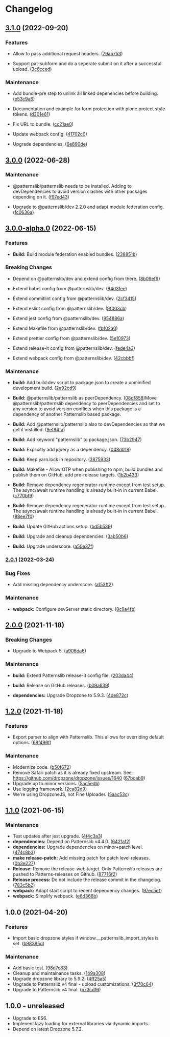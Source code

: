 # Changelog



## [3.1.0](https://github.com/patternslib/pat-upload/compare/3.0.0...3.1.0) (2022-09-20)


### Features


* Allow to pass additional request headers. ([79ab753](https://github.com/patternslib/pat-upload/commit/79ab75337109d45cffc00770a868002b1593265f))

* Support pat-subform and do a seperate submit on it after a successful upload. ([3c6cced](https://github.com/patternslib/pat-upload/commit/3c6cced414c9018ac366c8fcce6d04186646418e))


### Maintenance


* Add bundle-pre step to unlink all linked depenencies before building. ([e53c9a6](https://github.com/patternslib/pat-upload/commit/e53c9a6805a58a579f62739007d9c366e8a4186f))

* Documentation and example for form protection with plone.protect style tokens. ([d301e61](https://github.com/patternslib/pat-upload/commit/d301e618b26dea219b62443f67f6e6b9b6a92832))

* Fix URL to bundle. ([cc21ae0](https://github.com/patternslib/pat-upload/commit/cc21ae09836c54e7fa612a5baeaa58901a9c1ff6))

* Update webpack config. ([41702c0](https://github.com/patternslib/pat-upload/commit/41702c034e600655a045bb27cac77072d4e2a143))

* Upgrade dependencies. ([6e890de](https://github.com/patternslib/pat-upload/commit/6e890de6a3f68ee2ba38b711934fd1af6ea7306b))


## [3.0.0](https://github.com/patternslib/pat-upload/compare/3.0.0-alpha.0...3.0.0) (2022-06-28)


### Maintenance


* @patternslib/patternslib needs to be installed. Adding to devDependencies to avoid version clashes with other packages depending on it. ([f97ed43](https://github.com/patternslib/pat-upload/commit/f97ed436c7b24db7d0784227bfab52402827c016))

* Upgrade to @patternslib/dev 2.2.0 and adapt module federation config. ([fc0636a](https://github.com/patternslib/pat-upload/commit/fc0636a9e7f4fafc18adc05bb4ab75b27e3b63ee))

## [3.0.0-alpha.0](https://github.com/patternslib/pat-upload/compare/2.0.1...3.0.0-alpha.0) (2022-06-15)


### Features


* **Build:** Build module federation enabled bundles. ([238851b](https://github.com/patternslib/pat-upload/commit/238851b84cf70013fd8490825e5d5c8f1bd3570e))


### Breaking Changes


* Depend on @patternslib/dev and extend config from there. ([8b09ef9](https://github.com/patternslib/pat-upload/commit/8b09ef9c50b183e5bf3a14bf2c2222aa0e36c4e4))

* Extend babel config from @patternslib/dev. ([94d3fee](https://github.com/patternslib/pat-upload/commit/94d3fee33cbeff62b07b8bf8a47b255abcdacb34))

* Extend commitlint config from @patternslib/dev. ([2cf3415](https://github.com/patternslib/pat-upload/commit/2cf3415e144b39f61b610f7b64dc347276dadefb))

* Extend eslint config from @patternslib/dev. ([9f003cb](https://github.com/patternslib/pat-upload/commit/9f003cb11b19e01f5dc4b023eaab122bd95c5ba4))

* Extend jest config from @patternslib/dev. ([954886a](https://github.com/patternslib/pat-upload/commit/954886ab685d609b5df716e9d3979404ca07ae1e))

* Extend Makefile from @patternslib/dev. ([fbf02a0](https://github.com/patternslib/pat-upload/commit/fbf02a03b2630dc5d6de2ed52ea3e79456b52bc5))

* Extend prettier config from @patternslib/dev. ([5e10973](https://github.com/patternslib/pat-upload/commit/5e10973e96a9302333e73e9b4d361cc5533f48c5))

* Extend release-it config from @patternslib/dev. ([fede4a3](https://github.com/patternslib/pat-upload/commit/fede4a321d803284681d5b441e188d4836ee1ea2))

* Extend webpack config from @patternslib/dev. ([42cbbbf](https://github.com/patternslib/pat-upload/commit/42cbbbfe40ddb64ce837a4d0b0793140d716a5cc))


### Maintenance


* **build:** Add build:dev script to package.json to create a unminified development build. ([2e92cd9](https://github.com/patternslib/pat-upload/commit/2e92cd9c706b3e838f370fa2ec0d8990114b6080))

* **Build:** @patternslib/patternslib as peerDependency. ([08df858](https://github.com/patternslib/pat-upload/commit/08df858fe69e2efda13229e8108984fc0ed1412f))Move @patternslib/patternslib dependency to peerDependencies and set to any version to avoid version conflicts when this package is a dependency of another Patternslib based package.

* **Build:** Add @patternslib/patternslib also to devDependencies so that we get it installed. ([9ef94fa](https://github.com/patternslib/pat-upload/commit/9ef94fa288f1afd88fbd066d3dc17f87316c7ed2))

* **Build:** Add keyword "patternslib" to package.json. ([73b2947](https://github.com/patternslib/pat-upload/commit/73b2947f87752737cc8ce763ee12af5718584e0e))

* **Build:** Explicitly add jquery as a dependency. ([048d018](https://github.com/patternslib/pat-upload/commit/048d018c76c72ec277f88b633a51bb87f2a8011c))

* **Build:** Keep yarn.lock in repository. ([3875933](https://github.com/patternslib/pat-upload/commit/387593391f977f5630aefd388cd3aeaff1441113))

* **Build:** Makefile - Allow OTP when publishing to npm, build bundles and publish them on GitHub, add pre-release targets. ([1b2b433](https://github.com/patternslib/pat-upload/commit/1b2b43387f8ad1f3f91d5c3234210c89c7ab9021))

* **Build:** Remove dependency regenerator-runtime except from test setup. The async/await runtime handling is already built-in in current Babel. ([c770bf9](https://github.com/patternslib/pat-upload/commit/c770bf97e1dc6713d931785692543b4837c95d9a))

* **Build:** Remove dependency regenerator-runtime except from test setup. The async/await runtime handling is already built-in in current Babel. ([88ee7f0](https://github.com/patternslib/pat-upload/commit/88ee7f079094b573ef646bae89eadc2998b31e79))

* **Build:** Update GitHub actions setup. ([bd5b539](https://github.com/patternslib/pat-upload/commit/bd5b539fe00ddbe45d4aed2af21b88cc0e1a2e37))

* **Build:** Upgrade and cleanup dependencies. ([3ab50b6](https://github.com/patternslib/pat-upload/commit/3ab50b6df49afc14e2687a6a2b8c83a31f3fd49a))

* **Build:** Upgrade underscore. ([a50e37f](https://github.com/patternslib/pat-upload/commit/a50e37ff7d0588aa412edd1cfd06a46f5a8ddbfe))

### [2.0.1](https://github.com/patternslib/pat-upload/compare/2.0.0...2.0.1) (2022-03-24)


### Bug Fixes

* Add missing dependency underscore. ([a153ff2](https://github.com/patternslib/pat-upload/commit/a153ff2ab9b6cb1114e1d1be5034503a2c3ed347))



### Maintenance

* **webpack:** Configure devServer static directory. ([8c9a4fb](https://github.com/patternslib/pat-upload/commit/8c9a4fbbc2984849a946d08e57ac2ac4cfffff93))

## [2.0.0](https://github.com/patternslib/pat-upload/compare/1.2.0...2.0.0) (2021-11-18)


### Breaking Changes

* Upgrade to Webpack 5. ([a906da6](https://github.com/patternslib/pat-upload/commit/a906da65eea70b1c380e4f4cc6464e94872a41e5))



### Maintenance

* **build:** Extend Patternslib release-it config file. ([203da44](https://github.com/patternslib/pat-upload/commit/203da4454e9984da76580a3ea811dadcec449ea6))

* **build:** Release on GitHub releases. ([b09a639](https://github.com/patternslib/pat-upload/commit/b09a639a24d9ecd32dd6b455f82305f328f086ef))

* **dependencies:** Upgrade Dropzone to 5.9.3. ([4de872c](https://github.com/patternslib/pat-upload/commit/4de872c0d210e379e3e24f86f4bc37a61076ab7f))

## [1.2.0](https://github.com/patternslib/pat-upload/compare/1.1.0...1.2.0) (2021-11-18)


### Features

* Export parser to align with Patternslib. This allows for overriding default options. ([68f496f](https://github.com/patternslib/pat-upload/commit/68f496f14d1df080d81de04f3f850557f3224deb))


### Maintenance

* Modernize code. ([b50f672](https://github.com/patternslib/pat-upload/commit/b50f672c084610172c1fb8afb3f715430af64586))
* Remove Safari patch as it is already fixed upstream. See: https://github.com/dropzone/dropzone/issues/1640 ([67bcab9](https://github.com/patternslib/pat-upload/commit/67bcab9458ab38e5b839cd15ed8fa7aca74ea04b))
* Upgrade up to minor versions. ([5ac5edb](https://github.com/patternslib/pat-upload/commit/5ac5edbf91752ec936385d2839624b43201ca502))
* Use logging framework. ([2ca82d9](https://github.com/patternslib/pat-upload/commit/2ca82d967d7fbf835b529b378c9f29c8badc8c76))
* We're using DropzoneJS, not Fine Uploader. ([5aac53c](https://github.com/patternslib/pat-upload/commit/5aac53cd0d5c85fe7d379520dfd03fac6df49289))

## [1.1.0](https://github.com/patternslib/pat-upload/compare/1.0.0...1.1.0) (2021-06-15)


### Maintenance

* Test updates after jest upgrade. ([4f4c3a3](https://github.com/patternslib/pat-upload/commit/4f4c3a354021c3760440f265417f41fad32ad799))
* **dependencies:** Depend on Patternslib v4.4.0. ([642faf2](https://github.com/patternslib/pat-upload/commit/642faf226a63b30eb1e392f387f84194f133de9d))
* **dependencies:** Upgrade dependencies on minor+patch level. ([474c8b3](https://github.com/patternslib/pat-upload/commit/474c8b3623bfb9755b872e843ae742b2ba41adbf))
* **make release-patch:** Add missing patch for patch level releases. ([0b3e227](https://github.com/patternslib/pat-upload/commit/0b3e22782d3f65f824b33b51b83b7f8059f74994))
* **Release:** Remove the release-web target. Only Patternslib releases are pushed to Patterns-releases on Github. ([87716f2](https://github.com/patternslib/pat-upload/commit/87716f2f412ebb38f028f4d240c607b53575c4f4))
* **Release process:** Do not include the release commit in the changelog. ([783c5b2](https://github.com/patternslib/pat-upload/commit/783c5b2bb499a29c9725ef79a302d6106363feb8))
* **webpack:** Adapt start script to recent dependency changes. ([97ec5ef](https://github.com/patternslib/pat-upload/commit/97ec5ef4c10de8ce3173baeffe5c9cbe1bece5d3))
* **webpack:** Simplify webpack. ([e6d366b](https://github.com/patternslib/pat-upload/commit/e6d366b975ad4495d8a052b43027396b24b6f8a6))

## 1.0.0 (2021-04-20)


### Features

* Import basic dropzone styles if window.__patternslib_import_styles is set. ([b98385d](https://github.com/patternslib/pat-upload/commit/b98385d80510c0efa2f336aec1e906ee0bc888f3))


### Maintenance

* Add basic test. ([98d7c83](https://github.com/patternslib/pat-upload/commit/98d7c837297858883d48877dcef4127cfbd10457))
* Cleanup and maintainance tasks. ([1b9a308](https://github.com/patternslib/pat-upload/commit/1b9a3088f973fc2b04633899bde30b35afa435a3))
* Upgrade dropzone library to 5.9.2. ([4ff25a5](https://github.com/patternslib/pat-upload/commit/4ff25a5fd6d02b492320bdc8541e54ea4ac8d21b))
* Upgrade to Patternslib v4 final - upload customizations. ([3f70c64](https://github.com/patternslib/pat-upload/commit/3f70c64f6c12126549399aa745e5cc16463d877c))
* Upgrade to Patternslib v4 final. ([b73cdf6](https://github.com/patternslib/pat-upload/commit/b73cdf666faf585773259541cbdca8f3d3930d1b))


## 1.0.0 - unreleased

- Upgrade to ES6.
- Implenent lazy loading for external libraries via dynamic imports.
- Depend on latest Dropzone 5.7.2.
